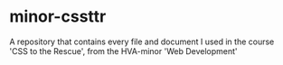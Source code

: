 # minor-cssttr
A repository that contains every file and document I used in the course 'CSS to the Rescue', from the HVA-minor 'Web Development'
